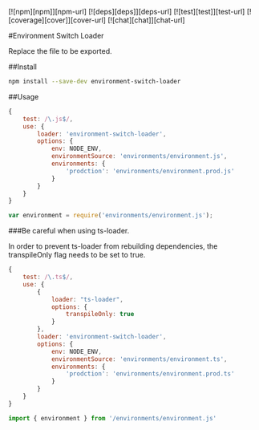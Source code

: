 [![npm][npm]][npm-url]
[![deps][deps]][deps-url]
[![test][test]][test-url]
[![coverage][cover]][cover-url]
[![chat][chat]][chat-url]

#Environment Switch Loader

Replace the file to be exported.

##Install

```bash
npm install --save-dev environment-switch-loader
```

##Usage

```js
{
    test: /\.js$/,
    use: {
        loader: 'environment-switch-loader',
        options: {
            env: NODE_ENV,
            environmentSource: 'environments/environment.js',
            environments: {
                'prodction': 'environments/environment.prod.js'
            }
        }
    }
}

var environment = require('environments/environment.js');
```

###Be careful when using ts-loader.

In order to prevent ts-loader from rebuilding dependencies, the transpileOnly flag needs to be set to true.

```js
{
    test: /\.ts$/,
    use: {
        {
            loader: "ts-loader",
            options: {
                transpileOnly: true
            }
        },
        loader: 'environment-switch-loader',
        options: {
            env: NODE_ENV,
            environmentSource: 'environments/environment.ts',
            environments: {
                'prodction': 'environments/environment.prod.ts'
            }
        }
    }
}

import { environment } from '/environments/environment.js'
```
